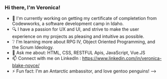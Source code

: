 ### Hi there, I'm Veronica! 

- 🔨 I'm currently working on getting my certificate of completetion from Codewworks, a software development camp in Idaho. 
- 🔍 I have a passion for UX and UI, and strive to make the user experience on my projects as pleasing and intuitive as possible.
- ❔ I'm learning more about RPG IV, Object Oriented Programming, and the Scrum Ideology.
- 💬 Ask me about: HTML, CSS, RESTFUL Apis, JavaScript, Vue.JS
- 📫 Connect with me on LinkedIn : https://www.linkedin.com/in/veronica-blake-noyce/
- ⚡ Fun fact: I'm an Antarctic ambassitor, and love gentoo penguins!
-->
